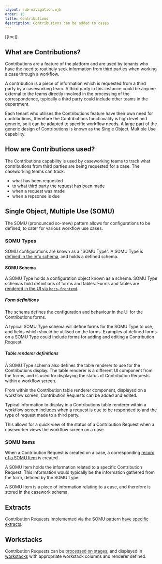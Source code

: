 ```yaml
---
layout: sub-navigation.njk
order: 15
title: Contributions
description: Contributions can be added to cases
---
```


[[toc]]

## What are Contributions?
Contributions are a feature of the platform and are used by tenants who have the need to routinely seek information from third parties when working a case through a workflow.

A contribution is a piece of information which is requested from a third party by a caseworking team. A third party in this instance could be anyone external to the teams directly involved in the processing of the correspondence, typically a third party could include other teams in the department.

Each tenant who utilises the Contributions feature have their own need for contributions, therefore the Contributions functionality is high level and generic, so it can be adapted to specific workflow needs. A large part of the generic design of Contributions is known as the Single Object, Multiple Use capability.

## How are Contributions used?
The Contributions capability is used by caseworking teams to track what contributions from third parties are being requested for a case. The caseworking teams can track:
- what has been requested
- to what third party the request has been made
- when a request was made
- when a repsonse is due

## Single Object, Multiple Use (SOMU)
The SOMU (pronounced so-mew) pattern allows for configurations to be defined, to cater for various workflow use cases.

### SOMU Types
SOMU configurations are known as a "SOMU Type". A SOMU Type is [defined in the info schema](https://github.com/UKHomeOffice/hocs-info-service/blob/main/src/main/java/uk/gov/digital/ho/hocs/info/domain/model/SomuType.java), and holds a defined schema.

#### SOMU Schema
A SOMU Type holds a configuration object known as a schema. SOMU Type schemas hold definitions of forms and tables. Forms and tables are [rendered in the UI via `hocs-frontend`](https://github.com/UKHomeOffice/hocs-frontend/blob/main/src/shared/common/forms/composite/somu-list.jsx).

##### Form definitions
The schema defines the configuration and behaviour in the UI for the Contributions forms.

A typical SOMU Type schema will define forms for the SOMU Type to use, and fields which should be utilised on the forms. Examples of defined forms on a SOMU Type could include forms for adding and editing a Contribution Request.

##### Table renderer definitions
A SOMU Type schema also defines the table renderer to use for the Contributions display. The table renderer is a different UI component from the forms, and is used for displaying the status of Contribution Requests within a workflow screen.

From within the Contribution table renderer component, displayed on a workflow screen, Contribution Requests can be added and edited.

Typical information to display in a Contributions table renderer within a workflow screen includes when a request is due to be responded to and the type of request made to a third party.

This allows for a quick view of the status of a Contribution Request when a caseworker views the workflow screen on a case.

### SOMU Items
When a Contribution Request is created on a case, a corresponding [record of a SOMU Item](https://github.com/UKHomeOffice/hocs-casework/blob/main/src/main/java/uk/gov/digital/ho/hocs/casework/domain/model/SomuItem.java) is created.

A SOMU Item holds the information related to a specific Contribution Request. This information would typically be the information gathered from the form, defined by the SOMU Type.

A SOMU Item is a piece of information relating to a case, and therefore is stored in the casework schema.

## Extracts
Contribution Requests implemented via the SOMU pattern [have specific extracts](../extracts/#single-object%2C-multiple-use-(somu)).

## Workstacks
Contribution Requests can be [processed on stages](https://github.com/UKHomeOffice/hocs-casework/blob/main/src/main/java/uk/gov/digital/ho/hocs/casework/contributions/ContributionsProcessorImpl.java), and displayed in [workstacks](../workstacks) with appropriate workstack columns and renderer defined.
